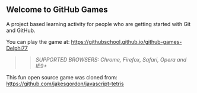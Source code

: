 ## Welcome to GitHub Games

A project based learning activity for people who are getting started with Git and GitHub.

You can play the game at: https://githubschool.github.io/github-games-Delphi77

>> _*SUPPORTED BROWSERS*: Chrome, Firefox, Safari, Opera and IE9+_

This fun open source game was cloned from: https://github.com/jakesgordon/javascript-tetris

